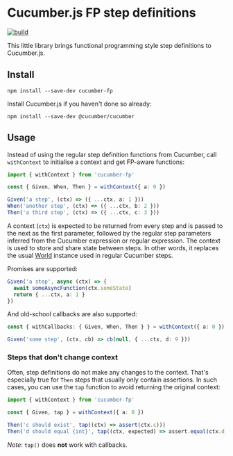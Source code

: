 # Cucumber.js FP step definitions

[![build](https://github.com/jbpros/cucumber-fp/workflows/build/badge.svg)](https://github.com/jbpros/cucumber-fp/actions?query=workflow%3Abuild)

This little library brings functional programming style step definitions to Cucumber.js.

## Install

    npm install --save-dev cucumber-fp

Install Cucumber.js if you haven't done so already:

    npm install --save-dev @cucumber/cucumber

## Usage

Instead of using the regular step definition functions from Cucumber, call `withContext` to initialise a context and get FP-aware functions:

```typescript
import { withContext } from 'cucumber-fp'

const { Given, When, Then } = withContext({ a: 0 })

Given('a step', (ctx) => ({ ...ctx, a: 1 }))
When('another step', (ctx) => ({ ...ctx, b: 2 }))
Then('a third step', (ctx) => ({ ...ctx, c: 3 }))
```

A context (`ctx`) is expected to be returned from every step and is passed to the next as the first parameter, followed by the regular step parameters inferred from the Cucumber expression or regular expression. The context is used to store and share state between steps. In other words, it replaces the usual [World](https://github.com/cucumber/cucumber-js/blob/master/docs/support_files/world.md) instance used in regular Cucumber steps.

Promises are supported:

```typescript
Given('a step', async (ctx) => {
  await someAsyncFunction(ctx.someState)
  return { ...ctx, a: 1 }
})
```

And old-school callbacks are also supported:

```typescript
const { withCallbacks: { Given, When, Then } } = withContext({ a: 0 })

Given('some step', (ctx, cb) => cb(null, { ...ctx, d: 9 }))
```

### Steps that don't change context

Often, step definitions do not make any changes to the context. That's especially true for `Then` steps that usually only contain assertions. In such cases, you can use the `tap` function to avoid returning the original context:

```typescript
import { withContext } from 'cucumber-fp'

const { Given, tap } = withContext({ a: 0 })

Then('c should exist', tap((ctx) => assert(ctx.c)))
Then('d should equal {int}', tap((ctx, expected) => assert.equal(ctx.d, expected)))
```

_Note_: `tap()` does **not** work with callbacks.